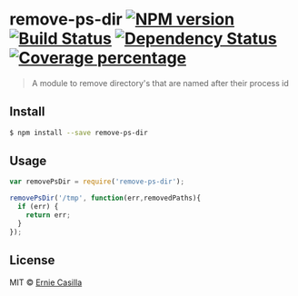 # remove-ps-dir [![NPM version][npm-image]][npm-url] [![Build Status][travis-image]][travis-url] [![Dependency Status][daviddm-image]][daviddm-url] [![Coverage percentage][coveralls-image]][coveralls-url]
> A module to remove directory&#39;s that are named after their process id



## Install

```sh
$ npm install --save remove-ps-dir
```


## Usage

```js
var removePsDir = require('remove-ps-dir');

removePsDir('/tmp', function(err,removedPaths){
  if (err) {
    return err;
  }
});

```

## License

MIT © [Ernie Casilla](www.erniecasilla.com)


[npm-image]: https://badge.fury.io/js/remove-ps-dir.svg
[npm-url]: https://npmjs.org/package/remove-ps-dir
[travis-image]: https://travis-ci.org/ecasilla/remove-ps-dir.svg?branch=master
[travis-url]: https://travis-ci.org/ecasilla/remove-ps-dir
[daviddm-image]: https://david-dm.org/ecasilla/remove-ps-dir.svg?theme=shields.io
[daviddm-url]: https://david-dm.org/ecasilla/remove-ps-dir
[coveralls-image]: https://coveralls.io/repos/ecasilla/remove-ps-dir/badge.svg
[coveralls-url]: https://coveralls.io/r/ecasilla/remove-ps-dir
